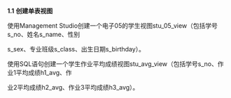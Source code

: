 **1.1** **创建单表视图**

使用Management Studio创建一个电子05的学生视图stu_05_view（包括学号s_no、姓名s_name、性别

s_sex、专业班级s_class、出生日期s_birthday）。

使用SQL语句创建一个学生作业平均成绩视图stu_avg_view（包括学号s_no、作业1平均成绩h1_avg、作

业2平均成绩h2_avg、作业3平均成绩h3_avg）。

```sql
```


